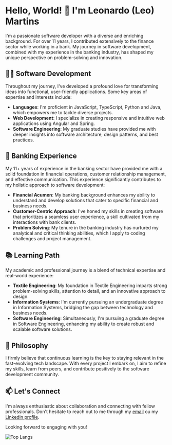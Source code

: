 # Hello, World! 👋 I'm Leonardo (Leo) Martins

I'm a passionate software developer with a diverse and enriching background. For over 11 years, I contributed extensively to the finance sector while working in a bank. My journey in software development, combined with my experience in the banking industry, has shaped my unique perspective on problem-solving and innovation. 

## 🧑‍💻 Software Development

Throughout my journey, I've developed a profound love for transforming ideas into functional, user-friendly applications. Some key areas of expertise and interests include:

- **Languages**: I'm proficient in JavaScript, TypeScript, Python and Java, which empowers me to tackle diverse projects.
- **Web Development**: I specialize in creating responsive and intuitive web applications using Angular and Spring.
- **Software Engineering**: My graduate studies have provided me with deeper insights into software architecture, design patterns, and best practices.

## 🏦 Banking Experience

My 11+ years of experience in the banking sector have provided me with a solid foundation in financial operations, customer relationship management, and effective communication. This experience significantly contributes to my holistic approach to software development:

- **Financial Acumen**: My banking background enhances my ability to understand and develop solutions that cater to specific financial and business needs.
- **Customer-Centric Approach**: I've honed my skills in creating software that prioritizes a seamless user experience, a skill cultivated from my interactions with bank clients.
- **Problem Solving**: My tenure in the banking industry has nurtured my analytical and critical thinking abilities, which I apply to coding challenges and project management.

## 📚 Learning Path

My academic and professional journey is a blend of technical expertise and real-world experience:

- **Textile Engineering**: My foundation in Textile Engineering imparts strong problem-solving skills, attention to detail, and an innovative approach to design.
- **Information Systems**: I'm currently pursuing an undergraduate degree in Information Systems, bridging the gap between technology and business needs.
- **Software Engineering**: Simultaneously, I'm pursuing a graduate degree in Software Engineering, enhancing my ability to create robust and scalable software solutions.

## 🌱 Philosophy

I firmly believe that continuous learning is the key to staying relevant in the fast-evolving tech landscape. With every project I embark on, I aim to refine my skills, learn from peers, and contribute positively to the software development community.

## 📫 Let's Connect

I'm always enthusiastic about collaboration and connecting with fellow professionals. Don't hesitate to reach out to me through my [email](mailto:leonardo.f.martins@icloud.com) ou my [Linkedin profile](https://www.linkedin.com/in/leonardofmartins/).

Looking forward to engaging with you!

![Top Langs](https://github-readme-stats.vercel.app/api/top-langs/?username=leofmartins&size_weight=0.5&count_weight=0.5)
